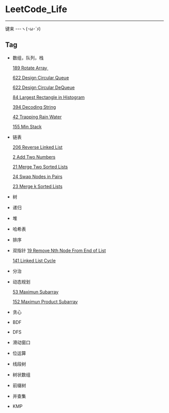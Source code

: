 # LeetCode_Life
---
键来
---ヽ(･ω･´ﾒ)
## Tag

- 数组，队列，栈

    [189 Rotate Array ](https://github.com/Hyperion-shuo/LeetCode_Life/blob/master/2020_09_06/189%20%E6%97%8B%E8%BD%AC%E6%95%B0%E7%BB%84.md)
    
    [622 Design Circular Queue](https://github.com/Hyperion-shuo/LeetCode_Life/blob/master/2020_09_08/622%20Desigh%20Circular%20Queue.md)
    
    [622 Design Circular DeQueue](https://github.com/Hyperion-shuo/LeetCode_Life/blob/master/2020_09_08/622%20Desigh%20Circular%20Queue.md)
    
    [84 Largest Rectangle in Histogram](https://github.com/Hyperion-shuo/LeetCode_Life/blob/master/2020_09_08/84%20Largest%20Rectangle%20in%20Histogram.md)
    
    [394 Decoding String](https://github.com/Hyperion-shuo/LeetCode_Life/blob/master/2020_09_10/394%20Decoding%20String.md)
    
    [42 Trapping Rain Water](https://github.com/Hyperion-shuo/LeetCode_Life/blob/master/2020_09_09/42.%20Trapping%20Rain%20Water.md)
    
    [155 Min Stack](https://github.com/Hyperion-shuo/LeetCode_Life/blob/master/2020_09_11/155%20Min%20Stack.md)

- 链表

    [206 Reverse Linked List](https://github.com/Hyperion-shuo/LeetCode_Life/blob/master/2020_09_12/206%20Reverse%20Linked%20List.md)
    
    [2 Add Two Numbers](https://github.com/Hyperion-shuo/LeetCode_Life/blob/master/2020_09_13/2%20Add%20Two%20Numbers.md)
    
    [21 Merge Two Sorted Lists](https://github.com/Hyperion-shuo/LeetCode_Life/blob/master/2020_09_14/21%20Merge%20Two%20Sorted%20Lists.md)
    
    [24 Swap Nodes in Pairs](https://github.com/Hyperion-shuo/LeetCode_Life/blob/master/2020_09_14/24%20Swap%20Nodes%20in%20Pairs.md)
    
    [23 Merge k Sorted Lists](https://github.com/Hyperion-shuo/LeetCode_Life/blob/master/2020_09_15/23%20Merge%20k%20Sorted%20Lists.md)
- 树
- 递归
- 堆
- 哈希表
- 排序
- 双指针
    [19 Remove Nth Node From End of List](https://github.com/Hyperion-shuo/LeetCode_Life/blob/master/2020_09_14/19%20Remove%20Nth%20Node%20From%20End%20of%20List.md)
    
    [141 Linked List Cycle](https://github.com/Hyperion-shuo/LeetCode_Life/blob/master/2020_09_15/141%20Linked%20List%20Cycle.md)
- 分治
- 动态规划
    
    [53 Maximun Subarray](https://github.com/Hyperion-shuo/LeetCode_Life/blob/master/2020_09_07/53%20Maximum%20Subarray.md)
    
    [152 Maximun Product Subarray ](https://leetcode-cn.com/problems/maximum-product-subarray/)
    
- 贪心
- BDF
- DFS
- 滑动窗口
- 位运算
- 线段树
- 树状数组
- 前缀树
- 并查集
- KMP
